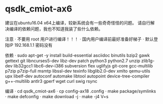# qsdk_cmiot-ax6

建议在ubuntu16.04 x64上编译，较新系统会有一些奇奇怪怪的问题。
请自行解决编译的依赖问题，我也不知道我装了些什么依赖。

注意
· 不要用 root 用户进行编译！！！
· 国内用户编译前最好准备好梯子
· 默认登陆IP 192.168.1.1 密码没有

依赖
· sudo apt-get -y install build-essential asciidoc binutils bzip2 gawk gettext git libncurses5-dev libz-dev patch python3 python2.7 unzip zlib1g-dev lib32gcc1 libc6-dev-i386 subversion flex uglifyjs git-core gcc-multilib p7zip p7zip-full msmtp libssl-dev texinfo libglib2.0-dev xmlto qemu-utils upx libelf-dev autoconf automake libtool autopoint device-tree-compiler g++-multilib antlr3 gperf wget curl swig rsync


编译
· cd qsdk_cmiot-ax6
· cp config-ax18 .config
· make package/symlinks
· make defconfig
· make download -j
· make -j4 V=s